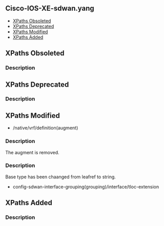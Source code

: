 ## Cisco-IOS-XE-sdwan.yang


- [XPaths Obsoleted](#xpaths-obsoleted)
- [XPaths Deprecated](#xpaths-deprecated)
- [XPaths Modified](#xpaths-modified)
- [XPaths Added](#xpaths-added)

## XPaths Obsoleted

### Description

## XPaths Deprecated

### Description

## XPaths Modified

- /native/vrf/definition(augment)

### Description

The augment is removed.

### Description

Base type has been chaanged from leafref to string.

- config-sdwan-interface-grouping(grouping)/interface/tloc-extension

## XPaths Added

### Description

